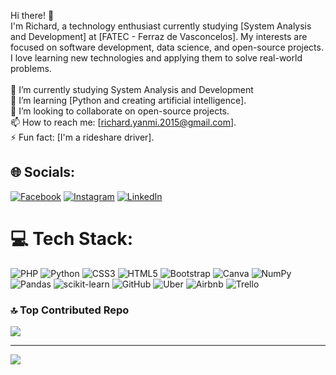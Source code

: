 
Hi there! 👋<br>I'm Richard, a technology enthusiast currently studying [System Analysis and Development] at [FATEC - Ferraz de Vasconcelos]. My interests are focused on software development, data science, and open-source projects. I love learning new technologies and applying them to solve real-world problems.<br><br>🔭 I’m currently studying System Analysis and Development<br>🌱 I’m learning [Python and creating artificial intelligence].<br>👯 I’m looking to collaborate on open-source projects.<br>📫 How to reach me: [richard.yanmi.2015@gmail.com].<br>⚡ Fun fact: [I'm a rideshare driver].


## 🌐 Socials:
[![Facebook](https://img.shields.io/badge/Facebook-%231877F2.svg?logo=Facebook&logoColor=white)](https://facebook.com/https://www.facebook.com/richard.alexsander.980) [![Instagram](https://img.shields.io/badge/Instagram-%23E4405F.svg?logo=Instagram&logoColor=white)](https://instagram.com/https://www.instagram.com/riichardsss/) [![LinkedIn](https://img.shields.io/badge/LinkedIn-%230077B5.svg?logo=linkedin&logoColor=white)](https://linkedin.com/in/https://www.linkedin.com/in/richard-alexsander-a53878185/) 

# 💻 Tech Stack:
![PHP](https://img.shields.io/badge/php-%23777BB4.svg?style=for-the-badge&logo=php&logoColor=white) ![Python](https://img.shields.io/badge/python-3670A0?style=for-the-badge&logo=python&logoColor=ffdd54) ![CSS3](https://img.shields.io/badge/css3-%231572B6.svg?style=for-the-badge&logo=css3&logoColor=white) ![HTML5](https://img.shields.io/badge/html5-%23E34F26.svg?style=for-the-badge&logo=html5&logoColor=white) ![Bootstrap](https://img.shields.io/badge/bootstrap-%238511FA.svg?style=for-the-badge&logo=bootstrap&logoColor=white) ![Canva](https://img.shields.io/badge/Canva-%2300C4CC.svg?style=for-the-badge&logo=Canva&logoColor=white) ![NumPy](https://img.shields.io/badge/numpy-%23013243.svg?style=for-the-badge&logo=numpy&logoColor=white) ![Pandas](https://img.shields.io/badge/pandas-%23150458.svg?style=for-the-badge&logo=pandas&logoColor=white) ![scikit-learn](https://img.shields.io/badge/scikit--learn-%23F7931E.svg?style=for-the-badge&logo=scikit-learn&logoColor=white) ![GitHub](https://img.shields.io/badge/github-%23121011.svg?style=for-the-badge&logo=github&logoColor=white) ![Uber](https://img.shields.io/badge/Uber-%23000000.svg?style=for-the-badge&logo=Uber&logoColor=white) ![Airbnb](https://img.shields.io/badge/Airbnb-%23ff5a5f.svg?style=for-the-badge&logo=Airbnb&logoColor=white) ![Trello](https://img.shields.io/badge/Trello-%23026AA7.svg?style=for-the-badge&logo=Trello&logoColor=white)

### 🔝 Top Contributed Repo
![](https://github-contributor-stats.vercel.app/api?username=Riichardss&limit=5&theme=monokai&combine_all_yearly_contributions=true)

---
[![](https://visitcount.itsvg.in/api?id=Riichardss&icon=0&color=0)](https://visitcount.itsvg.in)

<!-- Proudly created with GPRM ( https://gprm.itsvg.in ) -->
